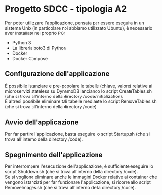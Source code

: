 # Progetto SDCC - tipologia A2
Per poter utilizzare l'applicazione, pensata per essere eseguita in un sistema Unix (in particolare noi abbiamo utilizzato Ubuntu), è necessario aver installato nel proprio PC:
- Python 3
- La libreria boto3 di Python
- Docker
- Docker Compose

## Configurazione dell'applicazione
È possibile istanziare e pre-popolare le tabelle (chiave, valore) relative ai microservizi stateless su DynamoDB lanciando lo script CreateTables.sh (che si trova all'interno della directory /code/initialization).<br>
È altresì possibile eliminare tali tabelle mediante lo script RemoveTables.sh (che si trova all'interno della directory /code).

## Avvio dell'applicazione
Per far partire l'applicazione, basta eseguire lo script Startup.sh (che si trova all'interno della directory /code).

## Spegnimento dell'applicazione
Per interrompere l'esecuzione dell'applicazione, è sufficiente eseguire lo script Shutdown.sh (che si trova all'interno della directory /code).<br>
Se si vogliono eliminare anche le immagini Docker relative ai container che vengono istanziati per far funzionare l'applicazione, si ricorre allo script RemoveImages.sh (che si trova all'interno della directory /code).
